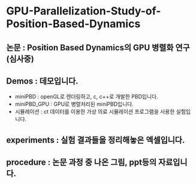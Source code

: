 # GPU-Parallelization-Study-of-Position-Based-Dynamics
##  논문 : Position Based Dynamics의 GPU 병렬화 연구 (심사중)
##  Demos : 데모입니다. 
+ miniPBD : openGL로 렌더링하고, c, c++로 개발한 PBD입니다.
+ miniPBD_GPU : GPU로 병렬처리된 miniPBD입니다.
+ 시뮬레이션 : ct 데이터를 이용한 가상 의료 시뮬레이션 프로그램을 사용한 실험입니다.
        
        
##  experiments : 실험 결과들을 정리해놓은 엑셀입니다.

##  procedure : 논문 과정 중 나온 그림, ppt등의 자료입니다.
